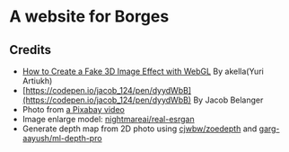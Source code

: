 # A website for Borges


## Credits
* [How to Create a Fake 3D Image Effect with WebGL](https://tympanus.net/codrops/2019/02/20/how-to-create-a-fake-3d-image-effect-with-webgl/) By akella(Yuri Artiukh)
* [https://codepen.io/jacob_124/pen/dyydWbB](https://codepen.io/jacob_124/pen/dyydWbB) By Jacob Belanger
* Photo from [a Pixabay video](https://www.pexels.com/video/flora-blooming-856006/)
* Image enlarge model: [nightmareai/real-esrgan](https://replicate.com/nightmareai/real-esrgan)
* Generate depth map from 2D photo using [cjwbw/zoedepth](https://replicate.com/cjwbw/zoedepth) and  [garg-aayush/ml-depth-pro](https://replicate.com/garg-aayush/ml-depth-pro)